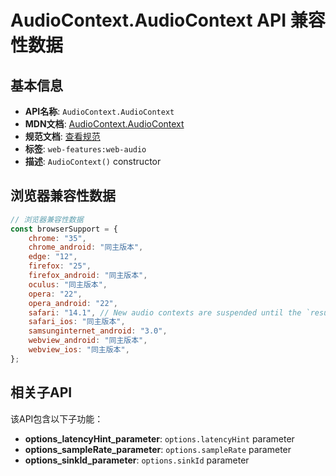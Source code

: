 # AudioContext.AudioContext API 兼容性数据

## 基本信息

- **API名称**: `AudioContext.AudioContext`
- **MDN文档**: [AudioContext.AudioContext](https://developer.mozilla.org/docs/Web/API/AudioContext/AudioContext)
- **规范文档**: [查看规范](https://webaudio.github.io/web-audio-api/#dom-audiocontext-audiocontext)
- **标签**: `web-features:web-audio`
- **描述**: `AudioContext()` constructor

## 浏览器兼容性数据

```javascript
// 浏览器兼容性数据
const browserSupport = {
    chrome: "35",
    chrome_android: "同主版本",
    edge: "12",
    firefox: "25",
    firefox_android: "同主版本",
    oculus: "同主版本",
    opera: "22",
    opera_android: "22",
    safari: "14.1", // New audio contexts are suspended until the `resume()` method is called via user action, such as the ...,
    safari_ios: "同主版本",
    samsunginternet_android: "3.0",
    webview_android: "同主版本",
    webview_ios: "同主版本",
};

```

## 相关子API

该API包含以下子功能：

- **options_latencyHint_parameter**: `options.latencyHint` parameter
- **options_sampleRate_parameter**: `options.sampleRate` parameter
- **options_sinkId_parameter**: `options.sinkId` parameter

